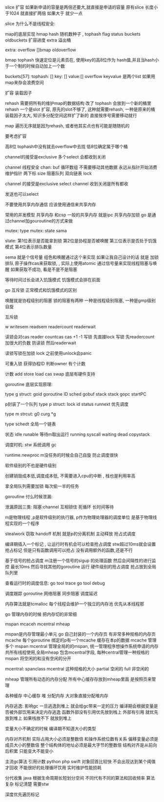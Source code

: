 slice 扩容 如果新申请的容量是两倍还要大,就直接是申请的容量
原有slice 长度小于1024 就直接扩两倍
如果大于 就少一点


slice 为什么不是线程安全:


map的底层实现
hmap
hash 随机数种子 , tophash flag status buckets oldbuckets 扩容进度
extra 溢出桶

extra:
    overflow []bmap
    oldoverflow

bmap
tophash 快速定位是元素否在, 使用key的高8位作为 hash值,并且当hash小于一个制的时候自动加上一个数





buckets[57]:
 tophash: []
 key: []
 value:[]
 overflow
keyvalue 是两个list 如果用map来存会浪费空间


扩容 装载因子

rehash 需要把所有的维护map的数据结构 改了 tophash 会放到一个新的桶里
rehash 一个是slot 扩容, 原先的slot不够了, 这种就需要rehash, 一种是原来的桶装载因子太大, 知识多分配空间这样扩了新的 直接按序号需要移动就行


map 遍历无序就是因为rehash, 或者他其实点也有可能是随随机的


要考虑扩容

高8位 tophash中没有就去overflow中去找
低8位确定属于哪个桶

channel的接受是exclusive
多个select 会都收到关闭

channel 线程安全
chan:
buf  循环数组 不需要移动其他数据 永远从指针开始消费 维护指针
两下标 
size
阻塞队列  双向链表
lock 


channel 的接受是exclusive
select channel 收到关闭是所有都收

发送也可以select


不要使用共享内存通信 应该使用通信来共享内存


常用的并发模型 共享内存 和csp
一般的共享内存 就是ipc 共享内存加锁 go 是通过channel加gouroutine的方式来做

mutex:
type mutex:
state 
sama

state:
第1位表示是否能拿到锁
第2位是协程是否被唤醒
第三位表示是否处于饥饿模式
第4位表示排队数量

sema 就是个信号量 组色和唤醒通过这个来实现
如果让我自己设计的话 就是 加锁排队 
原子操作cas来获取锁, , 实际上使用atomic 通过信号量来实现线程阻塞与唤醒
如果获取不成功, 看是不是不是阻塞

等待时间过长会进入饥饿模式 饥饿模式会排在前面

go 互斥锁 正常模式和饥饿模式的区别


唤醒就是协程级别的阻塞
锁的阻塞有两种 一种是线程级别阻塞, 一种是gmp级别自旋



互斥锁


w
writesem
readsem
readercount
readerwait


读锁会对cas reader countcas cas +1 -1
写锁 先直接lock
写锁 先readercount 加很大的负数 防读锁
然后readerwait 

读锁写锁在加锁 lock 之前使用unlock会panic

可重入锁 获得协程ID 判断owner
有个计数 



计数 add store load cas swap 底层有硬件支持


goroutine 底层实现原理:


type g struct:
goid goroutine ID
sched gobuf
stack stack
gopc
startPC


p封装了一个队列
type p struct:
lock
id
status
runnext 优先调度


type  m strcut:
g0
curg *g


type schedt     全局一个链表


状态 idle
runable 等待m取出运行
running
syscall
waiting
dead
copystack

调度时机:
stw
系统调用
gc

runtime.newproc
 m没任务的时候会自己自旋 防止调度很快


软件级别的不也是硬件级别

创建销毁成本低,调度成本低, 不需要进入cpu的中断 ,  栈也是利用率高



拿全局队列需要加锁
每次偷一半的任务


goroutine  付么时候泄漏:

泄漏原因三类:
阻塞:channel 互相锁住
死循环
长时间等待






 
m是物理线程 ,p是软件级别的执行器, p作为物理处理器的调度单位 是基于物理线程实现的一个程序


stealwork 窃取
handoff 机制 就是p的分离机制
主动释放
抢占式调度 

编译期插入一个标记 , 让运行时有机会可以检查抢占调度
stw超过10ms就会设置抢占标记
但是只有函数调用可以抢占 没有调用额外的函数,还是不行

基于信号的抢占调度
m注册一个信号的sigup 的处理函数
然后会间隔性的进行监控 最长10ms  然后寻找其他的goroutine 运行
硬件级别的抢占调度
抢占放到全局队列里


查看运行时的调度信息:
go tool trace go tool debug

调度跟踪 goroutine 网络阻塞 同步阻塞 调度延迟


内存算法就是tcmalloc 每个线程会维护一个独立的内存池 优先从本线程那

go 管理内存的时候 把内存切的非常细

mspan mcaceh mcentral mheap

mspan是内存管理最小单元 go 自己封装的一个内存页 有非常多种规格的内存页
mcache 每个goroutine 绑定的p有一个mcache 缓存在本p的数据
mcache 管理多个 mspan
mcentral 管理全局的的mspan, 统一管理程序想操作系统申请的内存 共所有线程使用,全局mheap 包含mcentral字段,  每种central管理一种规格的mspan 将空闲的和没有空闲的分开



mcentral:
spanclass mcentral 这种规格的大小
partial  空闲的
full 非空闲的


mheap 管理所有动态的内存分配
所有中心缓存存放到mheap里面
是按照页来管理

各种缓存 中心缓存 堆 分配内存
大对象直接分配堆内存


内存逃逸: 影响gc
一旦逃逸到堆上 就会给gc带来一定的压力
编译期会根据变量是否被外部饮用来决定内存逃逸
函数外部没有引用优先放到栈上
外部有引用 就优先放到堆上
如果栈放不下  就放到堆上


变量大小不确定的时候
编译期不知道大小的类型 



内存对齐机制
实际占用大小必须是整数倍
和操作系统位数有关系
偏移变量必须是成员大小的整数倍
整个结构体的地址必须是最大字节的整数倍
结构对齐是从前向后积累 只能变大不能变小



主流gc算法
引用计数 python php swift 对象回首比较快 不会出现达到某个阈值才回收  不能很好的处理循环饮用 实时维护性能损耗

分代收集 java 根据生命周期长短划分空间 不同代有不同的算法和回收频率 算法复杂
标记清楚 需要stw

深度优先遍历标记


